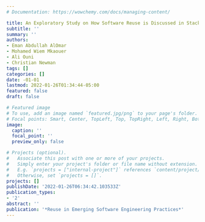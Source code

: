```yaml
---
# Documentation: https://wowchemy.com/docs/managing-content/

title: An Exploratory Study on How Software Reuse is Discussed in Stack Overflow
subtitle: ''
summary: ''
authors:
- Eman Abdullah AlOmar
- Mohamed Wiem Mkaouer
- Ali Ouni
- Christian Newman
tags: []
categories: []
date: -01-01
lastmod: 2022-01-26T01:34:44-05:00
featured: false
draft: false

# Featured image
# To use, add an image named `featured.jpg/png` to your page's folder.
# Focal points: Smart, Center, TopLeft, Top, TopRight, Left, Right, BottomLeft, Bottom, BottomRight.
image:
  caption: ''
  focal_point: ''
  preview_only: false

# Projects (optional).
#   Associate this post with one or more of your projects.
#   Simply enter your project's folder or file name without extension.
#   E.g. `projects = ["internal-project"]` references `content/project/deep-learning/index.md`.
#   Otherwise, set `projects = []`.
projects: []
publishDate: '2022-01-26T06:34:42.103533Z'
publication_types:
- '2'
abstract: ''
publication: '*Reuse in Emerging Software Engineering Practices*'
---
```

